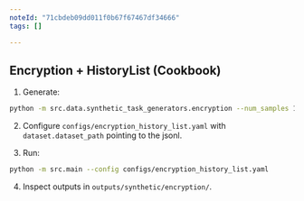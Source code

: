 ```yaml
---
noteId: "71cbdeb09dd011f0b67f67467df34666"
tags: []

---
```


## Encryption + HistoryList (Cookbook)

1) Generate:
```bash
python -m src.data.synthetic_task_generators.encryption --num_samples 100 --string_length 8 --save_path data/synthetic/encryption/train_100.jsonl
```

2) Configure `configs/encryption_history_list.yaml` with `dataset.dataset_path` pointing to the jsonl.

3) Run:
```bash
python -m src.main --config configs/encryption_history_list.yaml
```

4) Inspect outputs in `outputs/synthetic/encryption/`.


